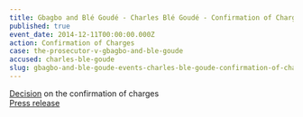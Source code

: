 ```yaml
---
title: Gbagbo and Blé Goudé - Charles Blé Goudé - Confirmation of Charges
published: true
event_date: 2014-12-11T00:00:00.000Z
action: Confirmation of Charges
case: the-prosecutor-v-gbagbo-and-ble-goude
accused: charles-ble-goude
slug: gbagbo-and-ble-goude-events-charles-ble-goude-confirmation-of-charges
---
```



[Decision](http://www.icc-cpi.int/iccdocs/doc/doc1783399.pdf) on the confirmation of charges
<br>[Press release](https://www.icc-cpi.int/pages/item.aspx?name=PR1016)